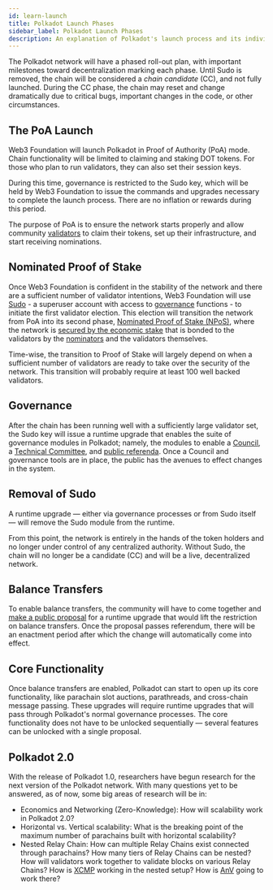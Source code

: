 ```yaml
---
id: learn-launch
title: Polkadot Launch Phases
sidebar_label: Polkadot Launch Phases
description: An explanation of Polkadot's launch process and its individual phases
---
```


The Polkadot network will have a phased roll-out plan, with important milestones toward
decentralization marking each phase. Until Sudo is removed, the chain will be considered a _chain
candidate_ (CC), and not fully launched. During the CC phase, the chain may reset and change
dramatically due to critical bugs, important changes in the code, or other circumstances.

## The PoA Launch

Web3 Foundation will launch Polkadot in Proof of Authority (PoA) mode. Chain functionality will be
limited to claiming and staking DOT tokens. For those who plan to run validators, they can also set
their session keys.

During this time, governance is restricted to the Sudo key, which will be held by Web3 Foundation to
issue the commands and upgrades necessary to complete the launch process. There are no inflation or
rewards during this period.

The purpose of PoA is to ensure the network starts properly and allow community
[validators](learn-validator) to claim their tokens, set up their infrastructure, and start
receiving nominations.

## Nominated Proof of Stake

Once Web3 Foundation is confident in the stability of the network and there are a sufficient number
of validator intentions, Web3 Foundation will use [Sudo](https://youtu.be/InekMjJpVdo) - a superuser
account with access to [governance](learn-governance) functions - to initiate the first validator
election. This election will transition the network from PoA into its second phase,
[Nominated Proof of Stake (NPoS)](learn-staking), where the network is
[secured by the economic stake](learn-security) that is bonded to the validators by the
[nominators](learn-nominator) and the validators themselves.

Time-wise, the transition to Proof of Stake will largely depend on when a sufficient number of
validators are ready to take over the security of the network. This transition will probably require
at least 100 well backed validators.

## Governance

After the chain has been running well with a sufficiently large validator set, the Sudo key will
issue a runtime upgrade that enables the suite of governance modules in Polkadot; namely, the
modules to enable a [Council](learn-governance#council), a
[Technical Committee](learn-governance#technical-committee), and
[public referenda](learn-governance#public-referenda). Once a Council and governance tools are in
place, the public has the avenues to effect changes in the system.

## Removal of Sudo

A runtime upgrade &mdash; either via governance processes or from Sudo itself &mdash; will remove
the Sudo module from the runtime.

From this point, the network is entirely in the hands of the token holders and no longer under
control of any centralized authority. Without Sudo, the chain will no longer be a candidate (CC) and
will be a live, decentralized network.

## Balance Transfers

To enable balance transfers, the community will have to come together and
[make a public proposal](maintain-guides-democracy) for a runtime upgrade that would lift the
restriction on balance transfers. Once the proposal passes referendum, there will be an enactment
period after which the change will automatically come into effect.

## Core Functionality

Once balance transfers are enabled, Polkadot can start to open up its core functionality, like
parachain slot auctions, parathreads, and cross-chain message passing. These upgrades will require
runtime upgrades that will pass through Polkadot's normal governance processes. The core
functionality does not have to be unlocked sequentially &mdash; several features can be unlocked
with a single proposal.

## Polkadot 2.0

With the release of Polkadot 1.0, researchers have begun research for the next version of the
Polkadot network. With many questions yet to be answered, as of now, some big areas of research will
be in:

- Economics and Networking (Zero-Knowledge): How will scalability work in Polkadot 2.0?
- Horizontal vs. Vertical scalability: What is the breaking point of the maximum number of
  parachains built with horizontal scalability?
- Nested Relay Chain: How can multiple Relay Chains exist connected through parachains? How many
  tiers of Relay Chains can be nested? How will validators work together to validate blocks on
  various Relay Chains? How is [XCMP](learn-crosschain) working in the nested setup? How is
  [AnV](learn-availability) going to work there?
